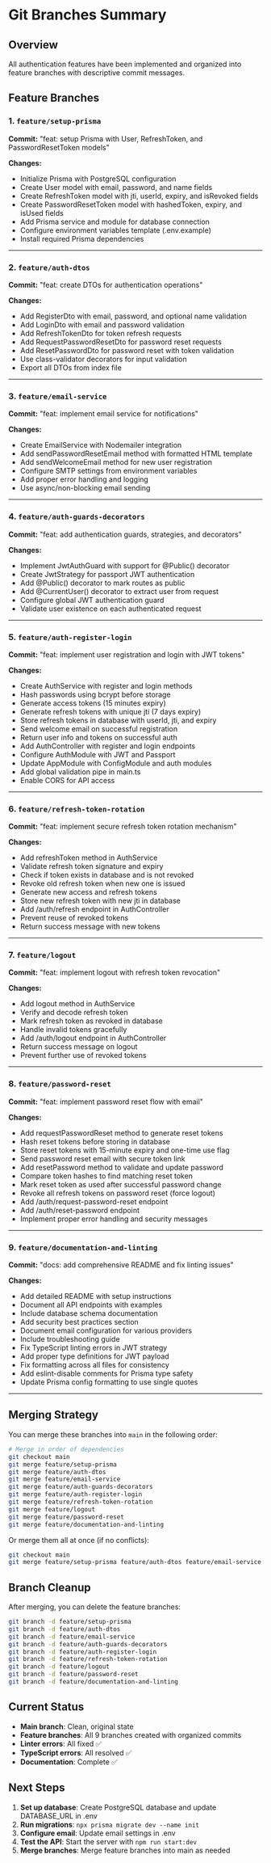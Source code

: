 # Git Branches Summary

## Overview
All authentication features have been implemented and organized into feature branches with descriptive commit messages.

## Feature Branches

### 1. `feature/setup-prisma`
**Commit:** "feat: setup Prisma with User, RefreshToken, and PasswordResetToken models"

**Changes:**
- Initialize Prisma with PostgreSQL configuration
- Create User model with email, password, and name fields
- Create RefreshToken model with jti, userId, expiry, and isRevoked fields
- Create PasswordResetToken model with hashedToken, expiry, and isUsed fields
- Add Prisma service and module for database connection
- Configure environment variables template (.env.example)
- Install required Prisma dependencies

---

### 2. `feature/auth-dtos`
**Commit:** "feat: create DTOs for authentication operations"

**Changes:**
- Add RegisterDto with email, password, and optional name validation
- Add LoginDto with email and password validation
- Add RefreshTokenDto for token refresh requests
- Add RequestPasswordResetDto for password reset requests
- Add ResetPasswordDto for password reset with token validation
- Use class-validator decorators for input validation
- Export all DTOs from index file

---

### 3. `feature/email-service`
**Commit:** "feat: implement email service for notifications"

**Changes:**
- Create EmailService with Nodemailer integration
- Add sendPasswordResetEmail method with formatted HTML template
- Add sendWelcomeEmail method for new user registration
- Configure SMTP settings from environment variables
- Add proper error handling and logging
- Use async/non-blocking email sending

---

### 4. `feature/auth-guards-decorators`
**Commit:** "feat: add authentication guards, strategies, and decorators"

**Changes:**
- Implement JwtAuthGuard with support for @Public() decorator
- Create JwtStrategy for passport JWT authentication
- Add @Public() decorator to mark routes as public
- Add @CurrentUser() decorator to extract user from request
- Configure global JWT authentication guard
- Validate user existence on each authenticated request

---

### 5. `feature/auth-register-login`
**Commit:** "feat: implement user registration and login with JWT tokens"

**Changes:**
- Create AuthService with register and login methods
- Hash passwords using bcrypt before storage
- Generate access tokens (15 minutes expiry)
- Generate refresh tokens with unique jti (7 days expiry)
- Store refresh tokens in database with userId, jti, and expiry
- Send welcome email on successful registration
- Return user info and tokens on successful auth
- Add AuthController with register and login endpoints
- Configure AuthModule with JWT and Passport
- Update AppModule with ConfigModule and auth modules
- Add global validation pipe in main.ts
- Enable CORS for API access

---

### 6. `feature/refresh-token-rotation`
**Commit:** "feat: implement secure refresh token rotation mechanism"

**Changes:**
- Add refreshToken method in AuthService
- Validate refresh token signature and expiry
- Check if token exists in database and is not revoked
- Revoke old refresh token when new one is issued
- Generate new access and refresh tokens
- Store new refresh token with new jti in database
- Add /auth/refresh endpoint in AuthController
- Prevent reuse of revoked tokens
- Return success message with new tokens

---

### 7. `feature/logout`
**Commit:** "feat: implement logout with refresh token revocation"

**Changes:**
- Add logout method in AuthService
- Verify and decode refresh token
- Mark refresh token as revoked in database
- Handle invalid tokens gracefully
- Add /auth/logout endpoint in AuthController
- Return success message on logout
- Prevent further use of revoked tokens

---

### 8. `feature/password-reset`
**Commit:** "feat: implement password reset flow with email"

**Changes:**
- Add requestPasswordReset method to generate reset tokens
- Hash reset tokens before storing in database
- Store reset tokens with 15-minute expiry and one-time use flag
- Send password reset email with secure token link
- Add resetPassword method to validate and update password
- Compare token hashes to find matching reset token
- Mark reset token as used after successful password change
- Revoke all refresh tokens on password reset (force logout)
- Add /auth/request-password-reset endpoint
- Add /auth/reset-password endpoint
- Implement proper error handling and security messages

---

### 9. `feature/documentation-and-linting`
**Commit:** "docs: add comprehensive README and fix linting issues"

**Changes:**
- Add detailed README with setup instructions
- Document all API endpoints with examples
- Include database schema documentation
- Add security best practices section
- Document email configuration for various providers
- Include troubleshooting guide
- Fix TypeScript linting errors in JWT strategy
- Add proper type definitions for JWT payload
- Fix formatting across all files for consistency
- Add eslint-disable comments for Prisma type safety
- Update Prisma config formatting to use single quotes

---

## Merging Strategy

You can merge these branches into `main` in the following order:

```bash
# Merge in order of dependencies
git checkout main
git merge feature/setup-prisma
git merge feature/auth-dtos
git merge feature/email-service
git merge feature/auth-guards-decorators
git merge feature/auth-register-login
git merge feature/refresh-token-rotation
git merge feature/logout
git merge feature/password-reset
git merge feature/documentation-and-linting
```

Or merge them all at once (if no conflicts):
```bash
git checkout main
git merge feature/setup-prisma feature/auth-dtos feature/email-service feature/auth-guards-decorators feature/auth-register-login feature/refresh-token-rotation feature/logout feature/password-reset feature/documentation-and-linting
```

## Branch Cleanup

After merging, you can delete the feature branches:
```bash
git branch -d feature/setup-prisma
git branch -d feature/auth-dtos
git branch -d feature/email-service
git branch -d feature/auth-guards-decorators
git branch -d feature/auth-register-login
git branch -d feature/refresh-token-rotation
git branch -d feature/logout
git branch -d feature/password-reset
git branch -d feature/documentation-and-linting
```

## Current Status

- **Main branch**: Clean, original state
- **Feature branches**: All 9 branches created with organized commits
- **Linter errors**: All fixed ✅
- **TypeScript errors**: All resolved ✅
- **Documentation**: Complete ✅

## Next Steps

1. **Set up database**: Create PostgreSQL database and update DATABASE_URL in .env
2. **Run migrations**: `npx prisma migrate dev --name init`
3. **Configure email**: Update email settings in .env
4. **Test the API**: Start the server with `npm run start:dev`
5. **Merge branches**: Merge feature branches into main as needed

